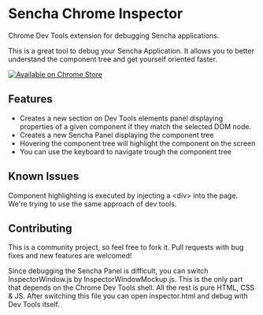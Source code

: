 Sencha Chrome Inspector
=======================
Chrome Dev Tools extension for debugging Sencha applications.

This is a great tool to debug your Sencha Application. It allows you to better understand the component tree and get yourself
oriented faster.

<a href="https://chrome.google.com/webstore/detail/sencha-inspector/pbeapidedgdpniokbedbfbaacglkceae">![Available on Chrome Store](https://developers.google.com/chrome/web-store/images/branding/ChromeWebStore_BadgeWBorder_v2_206x58.png)</a>

Features
--------
 - Creates a new section on Dev Tools elements panel displaying properties of a given component if they match the selected DOM node.
 - Creates a new Sencha Panel displaying the component tree
 - Hovering the component tree will highlight the component on the screen
 - You can use the keyboard to navigate trough the component tree

Known Issues
------------
Component highlighting is executed by injecting a &lt;div&gt; into the page. We're trying to use the same approach of dev tools.

Contributing
------------
This is a community project, so feel free to fork it. Pull requests with bug fixes and new features are welcomed!

Since debugging the Sencha Panel is difficult, you can switch InspectorWindow.js by InspectorWindowMockup.js. This is the only
part that depends on the Chrome Dev Tools shell. All the rest is pure HTML, CSS & JS. After switching this file you can open
inspector.html and debug with Dev Tools itself.